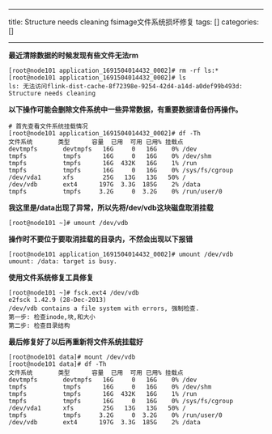 
--- 
title:  Structure needs cleaning fsimage文件系统损坏修复 
tags: []
categories: [] 

---
>  
 **最近清除数据的时候发现有些文件无法rm** 


```
[root@node101 application_1691504014432_0002]# rm -rf ls:*
[root@node101 application_1691504014432_0002]# ls
ls: 无法访问flink-dist-cache-8f72398e-9254-42d4-a14d-a0def99b493d: Structure needs cleaning

```

>  
 **以下操作可能会删除文件系统中一些异常数据，有重要数据请****备份****再操作。** 


```
# 首先查看文件系统挂载情况
[root@node101 application_1691504014432_0002]# df -Th
文件系统       类型      容量  已用  可用 已用% 挂载点
devtmpfs       devtmpfs   16G     0   16G    0% /dev
tmpfs          tmpfs      16G     0   16G    0% /dev/shm
tmpfs          tmpfs      16G  432K   16G    1% /run
tmpfs          tmpfs      16G     0   16G    0% /sys/fs/cgroup
/dev/vda1      xfs        25G   13G   13G   50% /
/dev/vdb       ext4      197G  3.3G  185G    2% /data
tmpfs          tmpfs     3.2G     0  3.2G    0% /run/user/0

```

>  
 **我这里是/data出现了异常，所以先将/dev/vdb这块磁盘取消挂载** 


```
[root@node101 ~]# umount /dev/vdb

```

>  
 **操作时不要位于要取消挂载的目录内，不然会出现以下报错** 


```
[root@node101 application_1691504014432_0002]# umount /dev/vdb
umount: /data: target is busy.

```

>  
 **使用文件系统修复工具修复** 


```
[root@node101 ~]# fsck.ext4 /dev/vdb
e2fsck 1.42.9 (28-Dec-2013)
/dev/vdb contains a file system with errors, 强制检查.
第一步: 检查inode,块,和大小
第二步: 检查目录结构

```

>  
 **最后修复好了以后再重新将文件系统挂载好** 


```
[root@node101 data]# mount /dev/vdb
[root@node101 data]# df -Th
文件系统       类型      容量  已用  可用 已用% 挂载点
devtmpfs       devtmpfs   16G     0   16G    0% /dev
tmpfs          tmpfs      16G     0   16G    0% /dev/shm
tmpfs          tmpfs      16G  432K   16G    1% /run
tmpfs          tmpfs      16G     0   16G    0% /sys/fs/cgroup
/dev/vda1      xfs        25G   13G   13G   50% /
tmpfs          tmpfs     3.2G     0  3.2G    0% /run/user/0
/dev/vdb       ext4      197G  3.3G  185G    2% /data

```
